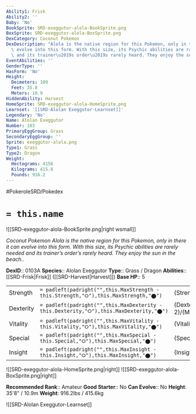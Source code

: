 ```yaml
---
Ability1: Frisk
Ability2: ''
Baby: 'No'
BookSprite: SRD-exeggutor-alola-BookSprite.png
BoxSprite: SRD-exeggutor-alola-BoxSprite.png
DexCategory: Coconut Pokemon
DexDescription: "Alola is the native region for this Pokemon, only in there it can\
  \ evolve into this form. With this size, its Psychic abilities are rarely needed\
  \ and its trainer\u2019s order\u2019s rarely heard. They enjoy the sun in the beach.."
EventAbilities: ''
GenderType: ''
HasForm: 'No'
Height:
  Deimeters: 109
  Feet: 35.8
  Meters: 10.9
HiddenAbility: Harvest
HomeSprite: SRD-exeggutor-alola-HomeSprite.png
Learnset: '[[SRD-Alolan Exeggutor-Learnset]]'
Legendary: 'No'
Name: Alolan Exeggutor
Number: 103
PrimaryEggGroup: Grass
SecondaryEggGroup: ''
Sprite: exeggutor-alola.png
Type1: Grass
Type2: Dragon
Weight:
  Hectograms: 4156
  Kilograms: 415.6
  Pounds: 916.2
---
```


#PokeroleSRD/Pokedex

# `= this.name`

![[SRD-exeggutor-alola-BookSprite.png|right wsmall]]

*Coconut Pokemon*
*Alola is the native region for this Pokemon, only in there it can evolve into this form. With this size, its Psychic abilities are rarely needed and its trainer’s order’s rarely heard. They enjoy the sun in the beach..*

**DexID**:: 0103A
**Species**:: Alolan Exeggutor
**Type**:: Grass / Dragon
**Abilities**:: [[SRD-Frisk|Frisk]] ([[SRD-Harvest|Harvest]])
**Base HP**:: 5

|           |                                                                                        |                                          |
| --------- | -------------------------------------------------------------------------------------- | ---------------------------------------- |
| Strength  | `= padleft(padright("",this.MaxStrength - this.Strength,"⭘"),this.MaxStrength,"⬤")`    | (Strength::3)/(MaxStrength::6)   |
| Dexterity | `= padleft(padright("",this.MaxDexterity - this.Dexterity,"⭘"),this.MaxDexterity,"⬤")` | (Dexterity:: 2)/(MaxDexterity::4) |
| Vitality  | `= padleft(padright("",this.MaxVitality - this.Vitality,"⭘"),this.MaxVitality,"⬤")`    | (Vitality::2)/(MaxVitality::5)   |
| Special   | `= padleft(padright("",this.MaxSpecial - this.Special,"⭘"),this.MaxSpecial,"⬤")`       | (Special::3)/(MaxSpecial::7)     |
| Insight   | `= padleft(padright("",this.MaxInsight - this.Insight,"⭘"),this.MaxInsight,"⬤")`       | (Insight::2)/(MaxInsight::5)     |

![[SRD-exeggutor-alola-HomeSprite.png|right]]
![[SRD-exeggutor-alola-BoxSprite.png|right]]

**Recommended Rank**:: Amateur
**Good Starter**:: No
**Can Evolve**:: No
**Height**: 35'8" / 10.9m
**Weight**: 916.2lbs / 415.6kg

![[SRD-Alolan Exeggutor-Learnset]]
